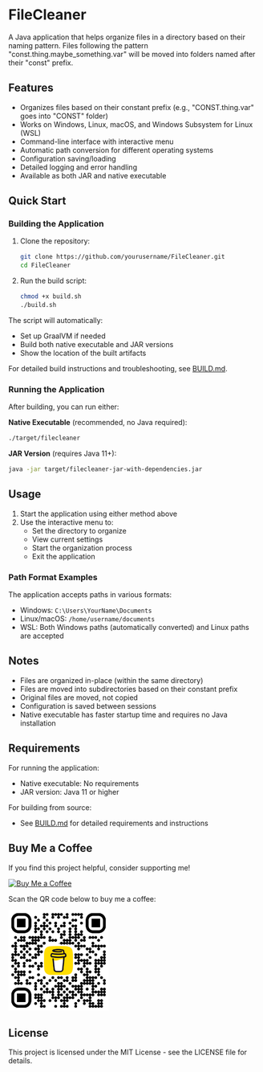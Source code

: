 # FileCleaner

A Java application that helps organize files in a directory based on their naming pattern. Files following the pattern "const.thing.maybe_something.var" will be moved into folders named after their "const" prefix.

## Features

- Organizes files based on their constant prefix (e.g., "CONST.thing.var" goes into "CONST" folder)
- Works on Windows, Linux, macOS, and Windows Subsystem for Linux (WSL)
- Command-line interface with interactive menu
- Automatic path conversion for different operating systems
- Configuration saving/loading
- Detailed logging and error handling
- Available as both JAR and native executable

## Quick Start

### Building the Application

1. Clone the repository:
   ```bash
   git clone https://github.com/yourusername/FileCleaner.git
   cd FileCleaner
   ```

2. Run the build script:
   ```bash
   chmod +x build.sh
   ./build.sh
   ```

The script will automatically:
- Set up GraalVM if needed
- Build both native executable and JAR versions
- Show the location of the built artifacts

For detailed build instructions and troubleshooting, see [BUILD.md](BUILD.md).

### Running the Application

After building, you can run either:

**Native Executable** (recommended, no Java required):
```bash
./target/filecleaner
```

**JAR Version** (requires Java 11+):
```bash
java -jar target/filecleaner-jar-with-dependencies.jar
```

## Usage

1. Start the application using either method above
2. Use the interactive menu to:
   - Set the directory to organize
   - View current settings
   - Start the organization process
   - Exit the application

### Path Format Examples

The application accepts paths in various formats:
- Windows: `C:\Users\YourName\Documents`
- Linux/macOS: `/home/username/documents`
- WSL: Both Windows paths (automatically converted) and Linux paths are accepted

## Notes

- Files are organized in-place (within the same directory)
- Files are moved into subdirectories based on their constant prefix
- Original files are moved, not copied
- Configuration is saved between sessions
- Native executable has faster startup time and requires no Java installation

## Requirements

For running the application:
- Native executable: No requirements
- JAR version: Java 11 or higher

For building from source:
- See [BUILD.md](BUILD.md) for detailed requirements and instructions

## Buy Me a Coffee

If you find this project helpful, consider supporting me!

[![Buy Me a Coffee](https://www.buymeacoffee.com/assets/img/custom_images/yellow_img.png)](https://www.buymeacoffee.com/)

Scan the QR code below to buy me a coffee:

<img src="public/bmc_qr.png" alt="Buy Me a Coffee QR" width="200"/>

## License

This project is licensed under the MIT License - see the LICENSE file for details.
